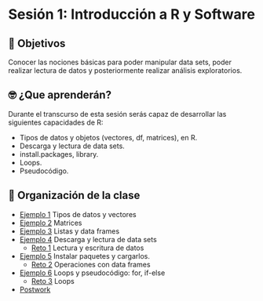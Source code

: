 # Sesión 1: Introducción a R y Software

## :dart: Objetivos

Conocer las nociones básicas para poder manipular data sets, poder realizar lectura de datos y posteriormente realizar análisis exploratorios.

## 🤓 ¿Que aprenderán? 

Durante el transcurso de esta sesión serás capaz de desarrollar las siguientes capacidades de R:

- Tipos de datos y objetos (vectores, df, matrices), en R.
- Descarga y lectura de data sets.
- install.packages, library.
- Loops.
- Pseudocódigo.


## 📂 Organización de la clase

- [Ejemplo 1](https://github.com/beduExpert/Programacion-R-Santander-2021/tree/master/Sesion-01/Ejemplo-01) Tipos de datos y vectores
- [Ejemplo 2](https://github.com/beduExpert/Programacion-R-Santander-2021/tree/master/Sesion-01/Ejemplo-02) Matrices
- [Ejemplo 3](https://github.com/beduExpert/Programacion-R-Santander-2021/tree/master/Sesion-01/Ejemplo-03) Listas y data frames
- [Ejemplo 4](https://github.com/beduExpert/Programacion-R-Santander-2021/tree/master/Sesion-01/Ejemplo-04) Descarga y lectura de data sets
    - [Reto 1](https://github.com/beduExpert/Programacion-R-Santander-2021/tree/master/Sesion-01/Reto-01) Lectura y escritura de datos
- [Ejemplo 5](https://github.com/beduExpert/Programacion-R-Santander-2021/tree/master/Sesion-01/Ejemplo-05) Instalar paquetes y cargarlos.
    - [Reto 2](https://github.com/beduExpert/Programacion-R-Santander-2021/tree/master/Sesion-01/Reto-02) Operaciones con data frames
- [Ejemplo 6](https://github.com/beduExpert/Programacion-R-Santander-2021/tree/master/Sesion-01/Ejemplo-06) Loops y pseudocódigo: for, if-else
    - [Reto 3](https://github.com/beduExpert/Programacion-R-Santander-2021/tree/master/Sesion-01/Reto-03) Loops
- [Postwork](https://github.com/beduExpert/Programacion-R-Santander-2021/tree/master/Sesion-01/Postwork)






